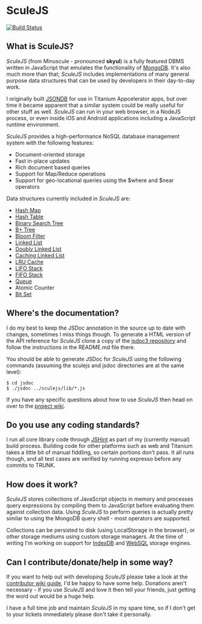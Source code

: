# SculeJS

[![Build Status](https://travis-ci.org/dan-eyles/sculejs.png?branch=master)](https://travis-ci.org/dan-eyles/sculejs)

## What is SculeJS?

*SculeJS* (from Minuscule - pronounced **skyul**) is a fully featured DBMS written in JavaScript that emulates the functionality of [MongoDB](http://www.mongodb.org/). It's also
much more than that; *SculeJS* includes implementations of many general purpose data structures that can be used by developers in their day-to-day work.

I originally built [JSONDB](https://github.com/irlgaming/jsondb-public "JSONDB") for use in Titanium Appcelerator apps, but over time
it became apparent that a similar system could be really useful for other stuff as well. *SculeJS* can run in your web browser, in a NodeJS 
process, or even inside iOS and Android applications including a JavaScript runtime environment.

*SculeJS* provides a high-performance NoSQL database management system with the following features:

* Document-oriented storage
* Fast in-place updates
* Rich document based queries
* Support for Map/Reduce operations
* Support for geo-locational queries using the $where and $near operators

Data structures currently included in *SculeJS* are:

* [Hash Map](http://en.wikipedia.org/wiki/Hash_Table  "Hash Map")
* [Hash Table](http://en.wikipedia.org/wiki/Hash_Table "Hash Table")
* [Binary Search Tree](http://en.wikipedia.org/wiki/Binary_Search_Tree "Binary Search Tree")
* [B+ Tree](http://en.wikipedia.org/wiki/B%2B_tree "B+ Tree")
* [Bloom Filter](http://en.wikipedia.org/wiki/Bloom_Filter "Bloom Filter")
* [Linked List](http://en.wikipedia.org/wiki/Linked_List "Linked List")
* [Doubly Linked List](http://en.wikipedia.org/wiki/Linked_List#Doubly_linked_list "Doubly Linked List")
* [Caching Linked List](http://en.wikipedia.org/wiki/Linked_List "Caching Linked List")
* [LRU Cache](http://en.wikipedia.org/wiki/LRU_cache#Least_Recently_Used "LRU Cache")
* [LIFO Stack](http://bit.ly/v0kKey "LIFO Stack")
* [FIFO Stack](http://bit.ly/v0kKey "FIFO Stack")
* [Queue](http://bit.ly/v0kKey "Queue")
* Atomic Counter
* [Bit Set](http://en.wikipedia.org/wiki/Bit_array "Bit Set")

## Where's the documentation?

I do my best to keep the JSDoc annotation in the source up to date with changes, sometimes I miss things though. To generate a HTML version of the API reference for _SculeJS_
clone a copy of the [jsdoc3 repository](https://github.com/jsdoc3/jsdoc) and follow the instructions in the README.md file there.

You should be able to generate JSDoc for _SculeJS_ using the following commands (assuming the sculejs and jsdoc directories are at the same level):

    $ cd jsdoc
    $ ./jsdoc ../sculejs/lib/*.js

If you have any specific questions about how to use _SculeJS_ then head on over to the [project wiki](https://github.com/dan-eyles/sculejs/wiki).

## Do you use any coding standards?

I run all core library code through [JSHint](http://jshint.com/) as part of my (currently manual) build process. Building code for other platforms such as web and Titanium
takes a little bit of manual fiddling, so certain portions don't pass. It all runs though, and all test cases are verified by running expresso before any commits to TRUNK.

## How does it work?

*SculeJS* stores collections of JavaScript objects in memory and processes query expressions by compiling them to JavaScript before evaluating them against collection data.
Using *SculeJS* to perform queries is actually pretty similar to using the MongoDB query shell - most operators are supported.

Collections can be persisted to disk (using LocalStorage in the browser), or other storage mediums using custom storage managers. At the time of writing I'm working on
support for [IndexDB](http://www.w3.org/TR/IndexedDB/ "IndexDB") and [WebSQL](http://en.wikipedia.org/wiki/Web_SQL_Database "WebSQL") storage engines.

## Can I contribute/donate/help in some way?

If you want to help out with developing *SculeJS* please take a look at the [contributor wiki guide](https://github.com/dan-eyles/sculejs/wiki/Guide-To-Contributing), I'd be happy to have some help. Donations aren't necessary - if you 
use *SculeJS* and love it then tell your friends, just getting the word out would be a huge help.

I have a full time job and maintain *SculeJS* in my spare time, so if I don't get to your tickets immediately please don't take it personally.